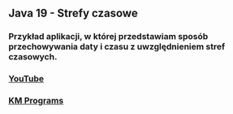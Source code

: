 ## Java 19 - Strefy czasowe

### Przykład aplikacji, w której przedstawiam sposób przechowywania daty i czasu z uwzględnieniem stref czasowych.

### [YouTube](https://www.youtube.com/watch?v=uxkBDGmSz34&list=PLCXqHvi_kahzG6YsoZrYQ6N4RLLkGJu7N&index=19)
### [KM Programs](https://km-programs.pl/)
